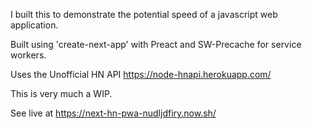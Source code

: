 I built this to demonstrate the potential speed of a javascript web application.

Built using 'create-next-app' with Preact and SW-Precache for service workers.

Uses the Unofficial HN API
https://node-hnapi.herokuapp.com/

<!-- Routes:
  Top:
    news
  New:
    newest
  Show:
    show
  Ask:
    ask
  Jobs:
    jobs -->

This is very much a WIP.

See live at https://next-hn-pwa-nudljdfiry.now.sh/
